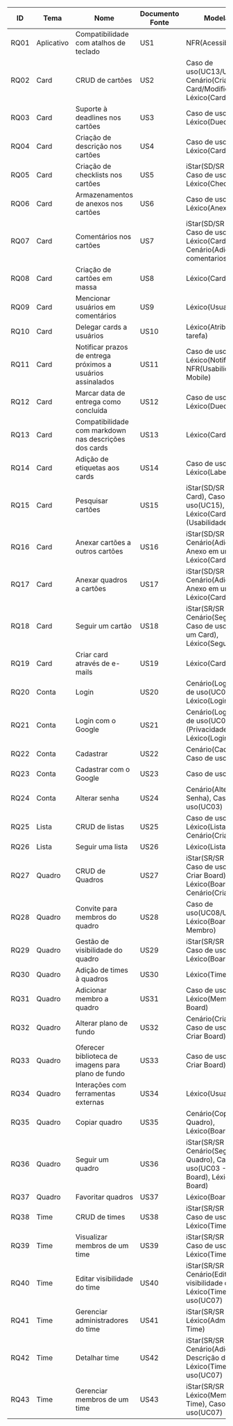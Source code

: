| ID   | Tema       | Nome                                                        | Documento Fonte | Modelagem                                                                                                |
|------|------------|-------------------------------------------------------------|-----------------|----------------------------------------------------------------------------------------------------------|
| RQ01 | Aplicativo | Compatibilidade com atalhos de teclado                      | US1             | NFR(Acessibilidade)                                                                                      |
| RQ02 | Card       | CRUD de cartões                                             | US2             | Caso de uso(UC13/UC22), Cenário(Criar Card/Modificar Card), Léxico(Card)                                 |
| RQ03 | Card       | Suporte à deadlines nos cartões                             | US3             | Caso de uso(UC29), Léxico(Duedate)                                                                       |
| RQ04 | Card       | Criação de descrição nos cartões                            | US4             | Caso de uso(UC26), Léxico(Card)                                                                          |
| RQ05 | Card       | Criação de checklists nos cartões                           | US5             | iStar(SD/SR - Card), Caso de uso(UC27), Léxico(Check-list)                                               |
| RQ06 | Card       | Armazenamentos de anexos nos cartões                        | US6             | Caso de uso(UC32), Léxico(Anexo)                                                                         |
| RQ07 | Card       | Comentários nos cartões                                     | US7             | iStar(SD/SR - Card), Caso de uso(UC30), Léxico(Card), Cenário(Adicionar comentarios ao Card)             |
| RQ08 | Card       | Criação de cartões em massa                                 | US8             | Léxico(Card)                                                                                             |
| RQ09 | Card       | Mencionar usuários em comentários                           | US9             | Léxico(Usuario, Card)                                                                                    |
| RQ10 | Card       | Delegar cards a usuários                                    | US10            | Léxico(Atribuir/Delegar tarefa)                                                                          |
| RQ11 | Card       | Notificar prazos de entrega próximos a usuários assinalados | US11            | Caso de uso(UC04), Léxico(Notificar), NFR(Usabilidade - Mobile)                                          |
| RQ12 | Card       | Marcar data de entrega como concluída                       | US12            | Caso de uso(UC15), Léxico(Duedate)                                                                       |
| RQ13 | Card       | Compatibilidade com markdown nas descrições dos cards       | US13            | Léxico(Card)                                                                                             |
| RQ14 | Card       | Adição de etiquetas aos cards                               | US14            | Caso de uso(UC28), Léxico(Label)                                                                         |
| RQ15 | Card       | Pesquisar cartões                                           | US15            | iStar(SD/SR - Filtrar Card), Caso de uso(UC15), Léxico(Card), NFR (Usabilidade)                          |
| RQ16 | Card       | Anexar cartões a outros cartões                             | US16            | iStar(SD/SR - Card), Cenário(Adicionar Anexo em um Card), Léxico(Card, Anexo)                            |
| RQ17 | Card       | Anexar quadros a cartões                                    | US17            | iStar(SD/SR - Card), Cenário(Adicionar Anexo em um Card), Léxico(Card, Anexo)                            |
| RQ18 | Card       | Seguir um cartão                                            | US18            | iStar(SR/SR - Card), Cenário(Seguir Card), Caso de uso(Seguir um Card), Léxico(Seguir, Card)             |
| RQ19 | Card       | Criar card através de e-mails                               | US19            | Léxico(Card)                                                                                             |
| RQ20 | Conta      | Login                                                       | US20            | Cenário(Login), Caso de uso(UC01), Léxico(Login)                                                         |
| RQ21 | Conta      | Login com o Google                                          | US21            | Cenário(Login), Caso de uso(UC01), NFR (Privacidade), Léxico(Login)                                      |
| RQ22 | Conta      | Cadastrar                                                   | US22            | Cenário(Cadastro), Caso de uso(UC02)                                                                     |
| RQ23 | Conta      | Cadastrar com o Google                                      | US23            | Caso de uso(UC02)                                                                                        |
| RQ24 | Conta      | Alterar senha                                               | US24            | Cenário(Alterar Senha), Caso de uso(UC03)                                                                |
| RQ25 | Lista      | CRUD de listas                                              | US25            | Caso de uso(UC11), Léxico(Lista), Cenário(Criar Lista)                                                   |
| RQ26 | Lista      | Seguir uma lista                                            | US26            | Léxico(Lista, Seguir)                                                                                    |
| RQ27 | Quadro     | CRUD de Quadros                                             | US27            | iStar(SR/SR - Board), Caso de uso(UC01 - Criar Board), Léxico(Board), Cenário(Criar Board)               |
| RQ28 | Quadro     | Convite para membros do quadro                              | US28            | Caso de uso(UC08/UC09), Léxico(Board, Membro)                                                            |
| RQ29 | Quadro     | Gestão de visibilidade do quadro                            | US29            | iStar(SR/SR - Board), Caso de uso(UC07), Léxico(Board)                                                   |
| RQ30 | Quadro     | Adição de times à quadros                                   | US30            | Léxico(Time, Board)                                                                                      |
| RQ31 | Quadro     | Adicionar membro a quadro                                   | US31            | Caso de uso(UC04), Léxico(Membro, Board)                                                                 |
| RQ32 | Quadro     | Alterar plano de fundo                                      | US32            | Cenário(Criar Board), Caso de uso(UC01 - Criar Board)                                                    |
| RQ33 | Quadro     | Oferecer biblioteca de imagens para plano de fundo          | US33            | Caso de uso(UC01 - Criar Board)                                                                          |
| RQ34 | Quadro     | Interações com ferramentas externas                         | US34            | Léxico(Usuario)                                                                                          |
| RQ35 | Quadro     | Copiar quadro                                               | US35            | Cenário(Copiar um Quadro), Léxico(Board, Copiar)                                                         |
| RQ36 | Quadro     | Seguir um quadro                                            | US36            | iStar(SR/SR - Board), Cenário(Seguir Quadro), Caso de uso(UC03 - Seguir um Board), Léxico(Seguir, Board) |
| RQ37 | Quadro     | Favoritar quadros                                           | US37            | Léxico(Board)                                                                                            |
| RQ38 | Time       | CRUD de times                                               | US38            | iStar(SR/SR - Time), Caso de uso(Caso 5), Léxico(Time)                                                   |
| RQ39 | Time       | Visualizar membros de um time                               | US39            | iStar(SR/SR - Time), Caso de uso(UC07), Léxico(Time, Membro)                                             |
| RQ40 | Time       | Editar visibilidade do time                                 | US40            | iStar(SR/SR - Time), Cenário(Editar visibilidade do Time), Léxico(Time), Caso de uso(UC07)               |
| RQ41 | Time       | Gerenciar administradores do time                           | US41            | iStar(SR/SR - Time), Léxico(Administrador, Time)                                                         |
| RQ42 | Time       | Detalhar time                                               | US42            | iStar(SR/SR - Time), Cenário(Adicionar Descrição de Time), Léxico(Time), Caso de uso(UC07)               |
| RQ43 | Time       | Gerenciar membros de um time                                | US43            | iStar(SR/SR - Time), Léxico(Membro, Time), Caso de uso(UC07)                                             |